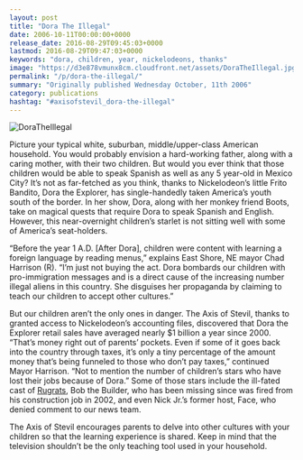 ```yaml
---
layout: post
title: "Dora The Illegal"
date: 2006-10-11T00:00:00+0000
release_date: 2016-08-29T09:45:03+0000
lastmod: 2016-08-29T09:47:03+0000
keywords: "dora, children, year, nickelodeons, thanks"
image: "https://d3e878vmunx8cm.cloudfront.net/assets/DoraTheIllegal.jpg"
permalink: "/p/dora-the-illegal/"
summary: "Originally published Wednesday October, 11th 2006"
category: publications
hashtag: "#axisofstevil_dora-the-illegal"
---
```


[Id_1]: https://d3e878vmunx8cm.cloudfront.net/assets/DoraTheIllegal.jpg "DoraTheIllegal"
![DoraTheIllegal][Id_1]

Picture your typical white, suburban, middle/upper-class American household.  You would probably envision a hard-working father, along with a caring mother, with their two children.  But would you ever think that those children would be able to speak Spanish as well as any 5 year-old in Mexico City?  It’s not as far-fetched as you think, thanks to Nickelodeon’s little Frito Bandito, Dora the Explorer, has single-handedly taken America’s youth south of the border.  In her show, Dora, along with her monkey friend Boots, take on magical quests that require Dora to speak Spanish and English.  However, this near-overnight children’s starlet is not sitting well with some of America’s seat-holders.

“Before the year 1 A.D. [After Dora], children were content with learning a foreign language by reading menus,” explains East Shore, NE mayor Chad Harrison (R). “I’m just not buying the act.  Dora bombards our children with pro-immigration messages and is a direct cause of the increasing number illegal aliens in this country.  She disguises her propaganda by claiming to teach our children to accept other cultures.” 

But our children aren’t the only ones in danger.  The Axis of Stevil, thanks to granted access to Nickelodeon’s accounting files, discovered that Dora the Explorer retail sales have averaged nearly $1 billion a year since 2000.  “That’s money right out of parents’ pockets.  Even if some of it goes back into the country through taxes, it’s only a tiny percentage of the amount money that’s being funneled to those who don’t pay taxes,” continued Mayor Harrison. “Not to mention the number of children’s stars who have lost their jobs because of Dora.”  Some of those stars include the ill-fated cast of [Rugrats](/p/rugburnz "Rugrats"), Bob the Builder, who has been missing since was fired from his construction job in 2002, and even Nick Jr.’s former host, Face, who denied comment to our news team.

The Axis of Stevil encourages parents to delve into other cultures with your children so that the learning experience is shared. Keep in mind that the television shouldn’t be the only teaching tool used in your household.
